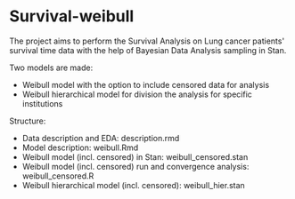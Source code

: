 # Survival-weibull

The project aims to perform the Survival Analysis on Lung cancer patients' survival time data with the help of Bayesian Data Analysis sampling in Stan.

Two models are made:
- Weibull model with the option to include censored data for analysis
- Weibull hierarchical model for division the analysis for specific institutions

Structure:
- Data description and EDA: description.rmd
- Model description: weibull.Rmd
- Weibull model (incl. censored) in Stan: weibull_censored.stan
- Weibull model (incl. censored) run and convergence analysis: weibull_censored.R
- Weibull hierarchical model (incl. censored): weibull_hier.stan
